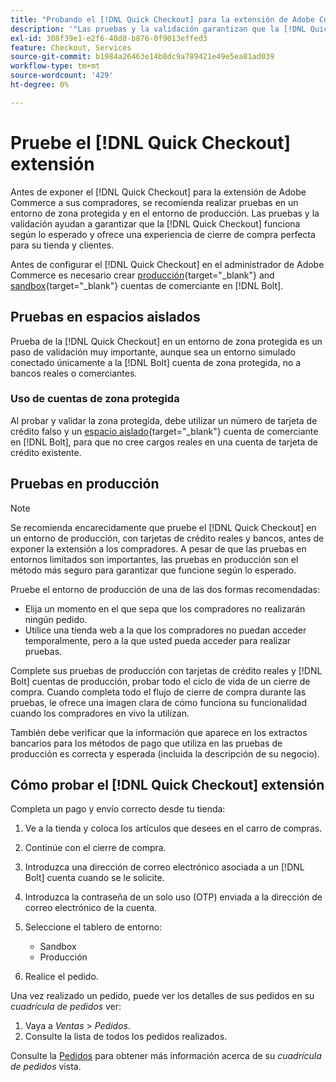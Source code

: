 ```yaml
---
title: "Probando el [!DNL Quick Checkout] para la extensión de Adobe Commerce"
description: '"Las pruebas y la validación garantizan que la [!DNL Quick Checkout] la extensión funciona según lo esperado".'
exl-id: 308f39e1-e2f6-40d8-b876-0f9013effed3
feature: Checkout, Services
source-git-commit: b1984a26463e14b8dc9a789421e49e5ea81ad039
workflow-type: tm+mt
source-wordcount: '429'
ht-degree: 0%

---
```



# Pruebe el [!DNL Quick Checkout] extensión

Antes de exponer el [!DNL Quick Checkout] para la extensión de Adobe Commerce a sus compradores, se recomienda realizar pruebas en un entorno de zona protegida y en el entorno de producción. Las pruebas y la validación ayudan a garantizar que la [!DNL Quick Checkout] funciona según lo esperado y ofrece una experiencia de cierre de compra perfecta para su tienda y clientes.

Antes de configurar el [!DNL Quick Checkout] en el administrador de Adobe Commerce es necesario crear  [producción](https://merchant.bolt.com/register){target="_blank"} and [sandbox](https://merchant-sandbox.bolt.com/register){target="_blank"} cuentas de comerciante en [!DNL Bolt].

## Pruebas en espacios aislados

Prueba de la [!DNL Quick Checkout] en un entorno de zona protegida es un paso de validación muy importante, aunque sea un entorno simulado conectado únicamente a la [!DNL Bolt] cuenta de zona protegida, no a bancos reales o comerciantes.

### Uso de cuentas de zona protegida

Al probar y validar la zona protegida, debe utilizar un número de tarjeta de crédito falso y un [espacio aislado](https://merchant-sandbox.bolt.com/register){target="_blank"} cuenta de comerciante en [!DNL Bolt], para que no cree cargos reales en una cuenta de tarjeta de crédito existente.

## Pruebas en producción

>[!NOTE]
>
> Se recomienda encarecidamente que pruebe el [!DNL Quick Checkout] en un entorno de producción, con tarjetas de crédito reales y bancos, antes de exponer la extensión a los compradores. A pesar de que las pruebas en entornos limitados son importantes, las pruebas en producción son el método más seguro para garantizar que funcione según lo esperado.

Pruebe el entorno de producción de una de las dos formas recomendadas:

- Elija un momento en el que sepa que los compradores no realizarán ningún pedido.
- Utilice una tienda web a la que los compradores no puedan acceder temporalmente, pero a la que usted pueda acceder para realizar pruebas.

Complete sus pruebas de producción con tarjetas de crédito reales y [!DNL Bolt] cuentas de producción, probar todo el ciclo de vida de un cierre de compra. Cuando completa todo el flujo de cierre de compra durante las pruebas, le ofrece una imagen clara de cómo funciona su funcionalidad cuando los compradores en vivo la utilizan.

También debe verificar que la información que aparece en los extractos bancarios para los métodos de pago que utiliza en las pruebas de producción es correcta y esperada (incluida la descripción de su negocio).

## Cómo probar el [!DNL Quick Checkout] extensión

Completa un pago y envío correcto desde tu tienda:

1. Ve a la tienda y coloca los artículos que desees en el carro de compras.
1. Continúe con el cierre de compra.
1. Introduzca una dirección de correo electrónico asociada a un [!DNL Bolt] cuenta cuando se le solicite.
1. Introduzca la contraseña de un solo uso (OTP) enviada a la dirección de correo electrónico de la cuenta.
1. Seleccione el tablero de entorno:

   - Sandbox
   - Producción

1. Realice el pedido.

Una vez realizado un pedido, puede ver los detalles de sus pedidos en su _cuadrícula de pedidos_ ver:

1. Vaya a _Ventas_ > _Pedidos_.
1. Consulte la lista de todos los pedidos realizados.

Consulte la [Pedidos](https://docs.magento.com/user-guide/sales/orders.html) para obtener más información acerca de su _cuadrícula de pedidos_ vista.
